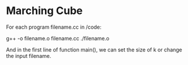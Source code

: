 # Marching Cube
For each program filename.cc in /code:

g++ -o filename.o filename.cc
./filename.o

And in the first line of function main(), we can set the size of k or change the input filename.
